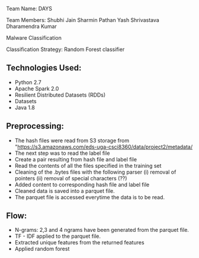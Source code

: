 Team Name: DAYS

Team Members: 
Shubhi Jain
Sharmin Pathan
Yash Shrivastava
Dharamendra Kumar

Malware Classification

Classification Strategy: Random Forest classifier


Technologies Used:
-----------------
- Python 2.7
- Apache Spark 2.0
- Resilient Distributed Datasets (RDDs)
- Datasets
- Java 1.8


Preprocessing:
-------------
- The hash files were read from S3 storage from "https://s3.amazonaws.com/eds-uga-csci8360/data/project2/metadata/<filename>
- The next step was to read the label file
- Create a pair resulting from hash file and label file
- Read the contents of all the files specified in the training set
- Cleaning of the .bytes files with the following parser
(i)  removal of pointers
(ii) removal of special characters (??)
- Added content to corresponding hash file and label file
- Cleaned data is saved into a parquet file.
- The parquet file is accessed everytime the data is to be read.


Flow:
----
- N-grams: 2,3 and 4 ngrams have been generated from the parquet file.
- TF - IDF applied to the parquet file.
- Extracted unique features from the returned features
- Applied random forest

